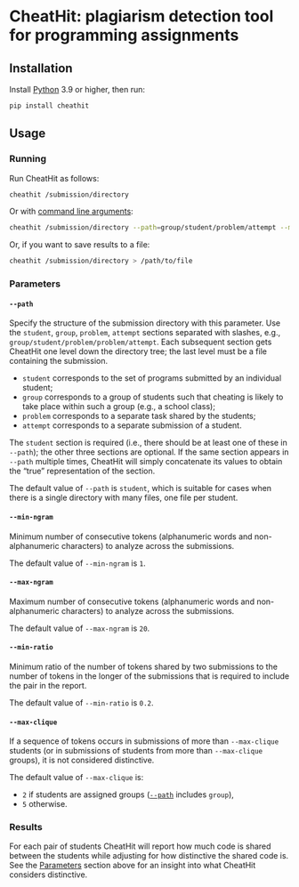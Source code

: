 # CheatHit: plagiarism detection tool for programming assignments

## Installation

Install [Python](https://www.python.org/downloads/) 3.9 or higher, then run:

```bash
pip install cheathit
```

## Usage

### Running

Run CheatHit as follows:

```bash
cheathit /submission/directory
```

Or with [command line arguments](#Parameters):

```bash
cheathit /submission/directory --path=group/student/problem/attempt --min-ngram=3 --max-ngram=10 --min-ratio=0.5 --max-clique=4
```

Or, if you want to save results to a file:

```bash
cheathit /submission/directory > /path/to/file
```

### Parameters

#### `--path`

Specify the structure of the submission directory with this parameter. Use the `student`, `group`, `problem`, `attempt` sections separated with slashes, e.g.,  `group/student/problem/problem/attempt`. Each subsequent section gets CheatHit one level down the directory tree; the last level must be a file containing the submission.

- `student` corresponds to the set of programs submitted by an individual student;
- `group` corresponds to a group of students such that cheating is likely to take place within such a group (e.g., a school class);
- `problem` corresponds to a separate task shared by the students;
- `attempt` corresponds to a separate submission of a student.

The `student` section is required (i.e., there should be at least one of these in `--path`); the other three sections are optional. If the same section appears in `--path` multiple times, CheatHit will simply concatenate its values to obtain the “true” representation of the section.

The default value of `--path` is `student`, which is suitable for cases when there is a single directory with many files, one file per student.

#### `--min-ngram`

Minimum number of consecutive tokens (alphanumeric words and non-alphanumeric characters) to analyze across the submissions.

The default value of `--min-ngram` is `1`.

#### `--max-ngram`

Maximum number of consecutive tokens (alphanumeric words and non-alphanumeric characters) to analyze across the submissions.

The default value of `--max-ngram` is `20`.

#### `--min-ratio`

Minimum ratio of the number of tokens shared by two submissions to the number of tokens in the longer of the submissions that is required to include the pair in the report.

The default value of `--min-ratio` is `0.2`.

#### `--max-clique`

If a sequence of tokens occurs in submissions of more than `--max-clique` students (or in submissions of students from more than `--max-clique` groups), it is not considered distinctive.

The default value of `--max-clique` is:

- `2` if students are assigned groups ([`--path`](#--path) includes `group`),
- `5` otherwise.

### Results

For each pair of students CheatHit will report how much code is shared between the students while adjusting for how distinctive the shared code is. See the [Parameters](#Parameters) section above for an insight into what CheatHit considers distinctive.
